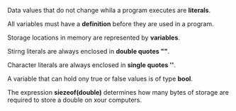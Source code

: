 Data values that do not change whila a program executes are **literals**.
<br>

All variables must have a **definition** before they are used in a program.
<br>

Storage locations in memory are represented by **variables**.
<br>

Stirng literals are always enclosed in **double quotes ""**.
<br>

Character literals are always enclosed in **single quotes ''**.

A variable that can hold ony true or false values is of type **bool**.
<br>

The expression **siezeof(double)** determines how many bytes of storage are
required to store a double on xour computers.


